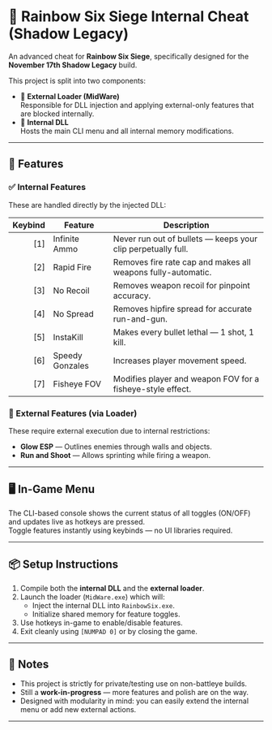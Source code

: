 # 🎯 Rainbow Six Siege Internal Cheat (Shadow Legacy)

An advanced cheat for **Rainbow Six Siege**, specifically designed for the **November 17th Shadow Legacy** build.

This project is split into two components:

- 🧩 **External Loader (MidWare)**  
  Responsible for DLL injection and applying external-only features that are blocked internally.
- 🧠 **Internal DLL**  
  Hosts the main CLI menu and all internal memory modifications.

---

## 🔧 Features

### ✅ Internal Features
These are handled directly by the injected DLL:

| Keybind | Feature           | Description                                                                 |
|--------:|-------------------|-----------------------------------------------------------------------------|
|   [1]   | Infinite Ammo      | Never run out of bullets — keeps your clip perpetually full.               |
|   [2]   | Rapid Fire         | Removes fire rate cap and makes all weapons fully-automatic.               |
|   [3]   | No Recoil          | Removes weapon recoil for pinpoint accuracy.                               |
|   [4]   | No Spread          | Removes hipfire spread for accurate run-and-gun.                           |
|   [5]   | InstaKill          | Makes every bullet lethal — 1 shot, 1 kill.                                |
|   [6]   | Speedy Gonzales    | Increases player movement speed.                                           |
|   [7]   | Fisheye FOV        | Modifies player and weapon FOV for a fisheye-style effect.                 |

### 🧪 External Features (via Loader)
These require external execution due to internal restrictions:

- **Glow ESP** — Outlines enemies through walls and objects.
- **Run and Shoot** — Allows sprinting while firing a weapon.

---

## 🖥️ In-Game Menu

The CLI-based console shows the current status of all toggles (ON/OFF) and updates live as hotkeys are pressed.  
Toggle features instantly using keybinds — no UI libraries required.

---

## 📦 Setup Instructions

1. Compile both the **internal DLL** and the **external loader**.
2. Launch the loader (`MidWare.exe`) which will:
   - Inject the internal DLL into `RainbowSix.exe`.
   - Initialize shared memory for feature toggles.
3. Use hotkeys in-game to enable/disable features.
4. Exit cleanly using `[NUMPAD 0]` or by closing the game.

---

## 📝 Notes

- This project is strictly for private/testing use on non-battleye builds.
- Still a **work-in-progress** — more features and polish are on the way.
- Designed with modularity in mind: you can easily extend the internal menu or add new external actions.

---

